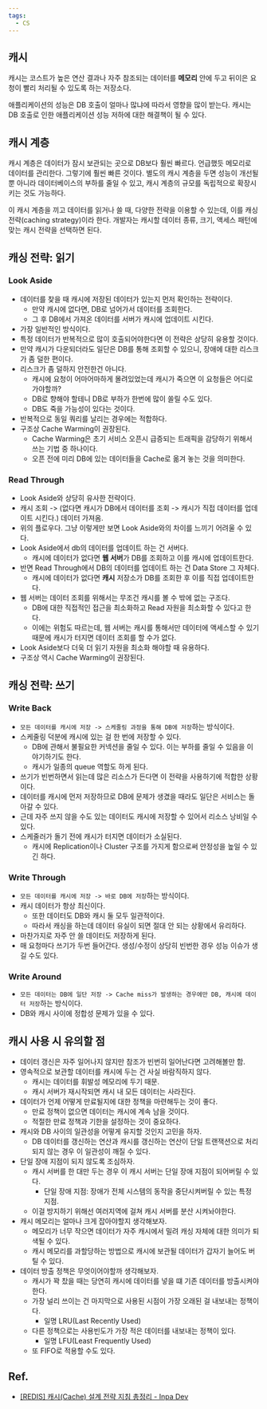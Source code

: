 ```yaml
---
tags:
  - CS
---
```


## 캐시
캐시는 코스트가 높은 연산 결과나 자주 참조되는 데이터를 **메모리** 안에 두고 뒤이은 요청이 빨리 처리될 수 있도록 하는 저장소다.

애플리케이션의 성능은 DB 호출이 얼마나 많냐에 따라서 영향을 많이 받는다. 캐시는 DB 호출로 인한 애플리케이션 성능 저하에 대한 해결책이 될 수 있다.

## 캐시 계층
캐시 계층은 데이터가 잠시 보관되는 곳으로 DB보다 훨씬 빠르다. 언급했듯 메모리로 데이터를 관리한다. 그렇기에 훨씬 빠른 것이다. 별도의 캐시 계층을 두면 성능이 개선될 뿐 아니라 데이터베이스의 부하를 줄일 수 있고, 캐시 계층의 규모를 독립적으로 확장시키는 것도 가능하다.

이 캐시 계층을 끼고 데이터를 읽거나 쓸 때, 다양한 전략을 이용할 수 있는데, 이를 캐싱 전략(caching strategy)이라 한다. 개발자는 캐시할 데이터 종류, 크기, 액세스 패턴에 맞는 캐시 전략을 선택하면 된다.

## 캐싱 전략: 읽기
### Look Aside
- 데이터를 찾을 때 캐시에 저장된 데이터가 있는지 먼저 확인하는 전략이다. 
	- 만약 캐시에 없다면, DB로 넘어가서 데이터를 조회한다.
	- 그 후 DB에서 가져온 데이터를 서버가 캐시에 업데이트 시킨다.
- 가장 일반적인 방식이다.
- 특정 데이터가 반복적으로 많이 호출되어야한다면 이 전략은 상당히 유용할 것이다.
- 만약 캐시가 다운되더라도 일단은 DB를 통해 조회할 수 있으니, 장애에 대한 리스크가 좀 덜한 편이다.
- 리스크가 좀 덜하지 안전한건 아니다. 
	- 캐시에 요청이 어마어마하게 몰려있었는데 캐시가 죽으면 이 요청들은 어디로 가야할까?
	- DB로 향해야 할테니 DB로 부하가 한번에 많이 쏠릴 수도 있다.
	- DB도 죽을 가능성이 있다는 것이다.
- 반복적으로 동일 쿼리를 날리는 경우에는 적합하다.
- 구조상 Cache Warming이 권장된다.
	- Cache Warming은 초기 서비스 오픈시 급증되는 트래픽을 감당하기 위해서 쓰는 기법 중 하나이다.
	- 오픈 전에 미리 DB에 있는 데이터들을 Cache로 옮겨 놓는 것을 의미한다.

### Read Through
- Look Aside와 상당히 유사한 전략이다.
- 캐시 조회 -> (없다면 캐시가 DB에서 데이터를 조회 -> 캐시가 직접 데이터를 업데이트 시킨다.) 데이터 가져옴.
- 위의 플로우다. 그냥 이렇게만 보면 Look Aside와의 차이를 느끼기 어려울 수 있다.
- Look Aside에서 db의 데이터를 업데이트 하는 건 서버다.
	- 캐시에 데이터가 없다면 **웹 서버**가 DB를 조회하고 이를 캐시에 업데이트한다.
- 반면 Read Through에서 DB의 데이터를 업데이트 하는 건 Data Store 그 자체다.
	- 캐시에 데이터가 없다면 **캐시** 저장소가 DB를 조회한 후 이를 직접 업데이트한다.
- 웹 서버는 데이터 조회를 위해서는 무조건 캐시를 볼 수 밖에 없는 구조다.
	- DB에 대한 직접적인 접근을 최소화하고 Read 자원을 최소화할 수 있다고 한다.
	- 이에는 위험도 따르는데, 웹 서버는 캐시를 통해서만 데이터에 액세스할 수 있기 때문에 캐시가 터지면 데이터 조회를 할 수가 없다.
- Look Aside보다 더욱 더 읽기 자원을 최소화 해야할 때 유용하다.
- 구조상 역시 Cache Warming이 권장된다.

## 캐싱 전략: 쓰기

### Write Back
- `모든 데이터를 캐시에 저장 -> 스케줄링 과정을 통해 DB에 저장`하는 방식이다.
- 스케줄링 덕분에 캐시에 있는 걸 한 번에 저장할 수 있다.
	- DB에 관해서 불필요한 커넥션을 줄일 수 있다. 이는 부하를 줄일 수 있음을 이야기하기도 한다.
	- 캐시가 일종의 queue 역할도 하게 된다.
- 쓰기가 빈번하면서 읽는데 많은 리소스가 든다면 이 전략을 사용하기에 적합한 상황이다.
- 데이터를 캐시에 먼저 저장하므로 DB에 문제가 생겼을 때라도 일단은 서비스는 돌아갈 수 있다.
- 근데 자주 쓰지 않을 수도 있는 데이터도 캐시에 저장할 수 있어서 리소스 낭비일 수 있다.
- 스케줄러가 돌기 전에 캐시가 터지면 데이터가 소실된다.
	- 캐시에 Replication이나 Cluster 구조를 가지게 함으로써 안정성을 높일 수 있긴 하다.

### Write Through
- `모든 데이터를 캐시에 저장 -> 바로 DB에 저장`하는 방식이다.
- 캐시 데이터가 항상 최신이다.
	- 또한 데이터도 DB와 캐시 둘 모두 일관적이다.
	- 따라서 캐싱을 하는데 데이터 유실이 되면 절대 안 되는 상황에서 유리하다.
- 마찬가지로 자주 안 쓸 데이터도 저장하게 된다.
- 매 요청마다 쓰기가 두번 들어간다. 생성/수정이 상당히 빈번한 경우 성능 이슈가 생길 수도 있다.

### Write Around
- `모든 데이터는 DB에 일단 저장 -> Cache miss가 발생하는 경우에만 DB, 캐시에 데이터 저장`하는 방식이다.
- DB와 캐시 사이에 정합성 문제가 있을 수 있다.

## 캐시 사용 시 유의할 점
- 데이터 갱신은 자주 일어나지 않지만 참조가 빈번히 일어난다면 고려해볼만 함.
- 영속적으로 보관할 데이터를 캐시에 두는 건 사실 바람직하지 않다. 
	- 캐시는 데이터를 휘발성 메모리에 두기 때문.
	- 캐시 서버가 재시작되면 캐시 내 모든 데이터는 사라진다.
- 데이터가 언제 어떻게 만료될지에 대한 정책을 마련해두는 것이 좋다.
	- 만료 정책이 없으면 데이터는 캐시에 계속 남을 것이다.
	- 적절한 만료 정책과 기한을 설정하는 것이 중요하다.
- 캐시와 DB 사이의 일관성을 어떻게 유지할 것인지 고민을 하자.
	- DB 데이터를 갱신하는 연산과 캐시를 갱신하는 연산이 단일 트랜잭션으로 처리되지 않는 경우 이 일관성이 깨질 수 있다.
- 단일 장애 지점이 되지 않도록 조심하자.
	- 캐시 서버를 한 대만 두는 경우 이 캐시 서버는 단일 장애 지점이 되어버릴 수 있다.
		- 단일 장애 지점: 장애가 전체 시스템의 동작을 중단시켜버릴 수 있는 특정 지점.
	- 이걸 방지하기 위해선 여러지역에 걸쳐 캐시 서버를 분산 시켜놔야한다.
- 캐시 메모리는 얼마나 크게 잡아야할지 생각해보자.
	- 메모리가 너무 작으면 데이터가 자주 캐시에서 밀려 캐싱 자체에 대한 의미가 퇴색될 수 있다.
	- 캐시 메모리를 과할당하는 방법으로 캐시에 보관될 데이터가 갑자기 늘어도 버틸 수 있다.
- 데이터 방출 정책은 무엇이어야할까 생각해보자.
	- 캐시가 꽉 찼을 때는 당연히 캐시에 데이터를 넣을 떄 기존 데이터를 방출시켜야한다.
	- 가장 널리 쓰이는 건 마지막으로 사용된 시점이 가장 오래된 걸 내보내는 정책이다.
		- 일명 LRU(Last Recently Used)
	- 다른 정책으로는 사용빈도가 가장 적은 데이터를 내보내는 정책이 있다.
		- 일명 LFU(Least Frequently Used)
	- 또 FIFO로 적용할 수도 있다.

## Ref.

- [[REDIS] 캐시(Cache) 설계 전략 지침 총정리 - Inpa Dev](https://inpa.tistory.com/entry/REDIS-%F0%9F%93%9A-%EC%BA%90%EC%8B%9CCache-%EC%84%A4%EA%B3%84-%EC%A0%84%EB%9E%B5-%EC%A7%80%EC%B9%A8-%EC%B4%9D%EC%A0%95%EB%A6%AC)